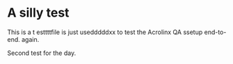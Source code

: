# A silly test

This is a t esttttfile is just usedddddxx to test the Acrolinx QA ssetup end-to-end.  again.

Second test for the day.
